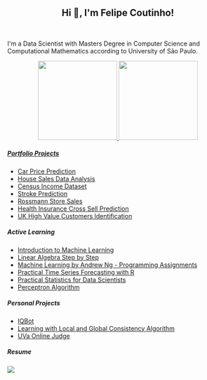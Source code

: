 <h2 align="center">Hi 👋, I'm Felipe Coutinho!</h2>
<br>

I'm a Data Scientist with Masters Degree in Computer Science and Computational Mathematics according to University of São Paulo.

<div align="center">
  <a href="https://github.com/provezano">
  <img height="180em" src="https://github-readme-stats.vercel.app/api?username=provezano&show_icons=true&theme=default&include_all_commits=true&count_private=true"/>
  <img height="180em" src="https://github-readme-stats.vercel.app/api/top-langs/?username=provezano&layout=compact&langs_count=7&theme=default"/>
</div>
 
##### Portfolio Projects

  * [Car Price Prediction](https://github.com/provezano/census-income-dataset)
  * [House Sales Data Analysis](https://github.com/provezano/house-sales-price-data-analysis)
  * [Census Income Dataset](https://github.com/provezano/census-income-dataset)
  * [Stroke Prediction](https://github.com/provezano/stroke-prediction)
  * [Rossmann Store Sales](https://github.com/provezano/rossmann-store-sales)
  * [Health Insurance Cross Sell Prediction](https://github.com/provezano/Health_Insurance_Cross_Sell)
  * [UK High Value Customers Identification](https://github.com/provezano/UK-High-Value-Customers-Identification)
  
##### Active Learning
  
  * [Introduction to Machine Learning](https://github.com/provezano/ML_Intro_Notebooks)
  * [Linear Algebra Step by Step](https://github.com/provezano/LinearAlgebraStudy)
  * [Machine Learning by Andrew Ng - Programming Assignments](https://github.com/provezano/Coursera-Machine-Learning-Assignments)
  * [Practical Time Series Forecasting with R](https://github.com/provezano/pratical-time-series-forecasting)
  * [Practical Statistics for Data Scientists](https://github.com/provezano/estatistica_para_cientistas_de_dados)
  * [Perceptron Algorithm](https://github.com/provezano/Perceptron-Algorithm)

##### Personal Projects
  
  * [IQBot](https://github.com/provezano/IQBBot)
  * [Learning with Local and Global Consistency Algorithm](https://github.com/provezano/lgc)
  * [UVa Online Judge](https://github.com/provezano/UVa-Online-Judge)
  
##### Resume
<div> 
  <a href="https://www.linkedin.com/in/provezano" target="_blank"><img src="https://img.shields.io/badge/-LinkedIn-%230077B5?style=for-the-badge&logo=linkedin&logoColor=white" target="_blank"></a> 
</div>
